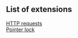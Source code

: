 ## List of extensions
[HTTP requests](https://gdavid04.github.io/ScratchExtensions/HTTP_requests)  
[Pointer lock](https://gdavid04.github.io/ScratchExtensions/Pointer_lock)
